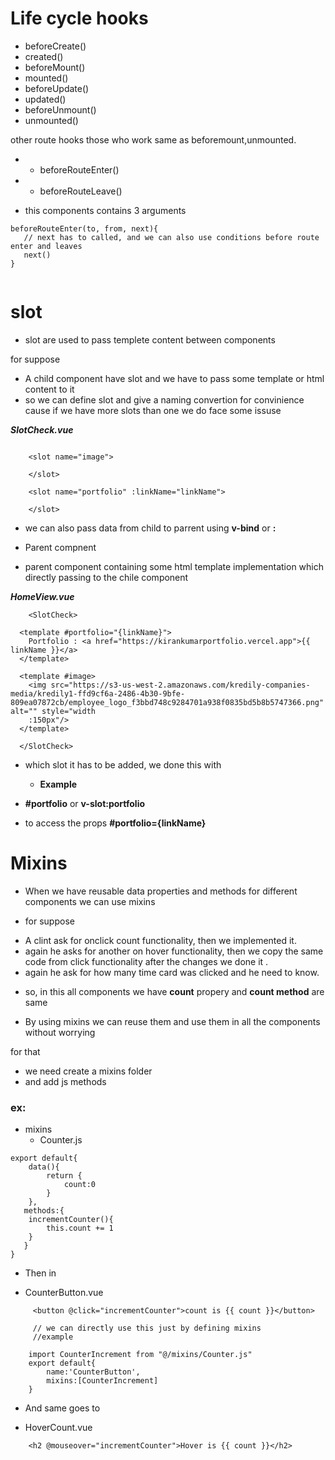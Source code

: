 # Life cycle hooks 

- beforeCreate()
- created()
- beforeMount()
- mounted()
- beforeUpdate()
- updated()
- beforeUnmount()
- unmounted()

other route hooks those who work same as beforemount,unmounted.
  * - beforeRouteEnter()
  * - beforeRouteLeave()
 - this components contains 3 arguments
 ```
 beforeRouteEnter(to, from, next){
    // next has to called, and we can also use conditions before route enter and leaves
    next()
 }
    
 ```

 # slot 


- slot are used to pass templete content between components

for suppose 

* A child component have slot and we have to pass some template or html content to it 
* so we can define slot and give a naming convertion for convinience cause if we have more slots than one we do face some issuse 

***SlotCheck.vue***

```
 
    <slot name="image">
       
    </slot>

    <slot name="portfolio" :linkName="linkName">
        
    </slot>
```
*  we can also pass data from child to parrent using **v-bind** or **:**

- Parent compnent

* parent component containing some html template implementation which directly passing to the chile component

***HomeView.vue***

```
    <SlotCheck>
  
  <template #portfolio="{linkName}">
    Portfolio : <a href="https://kirankumarportfolio.vercel.app">{{ linkName }}</a>
  </template>

  <template #image>
    <img src="https://s3-us-west-2.amazonaws.com/kredily-companies-media/kredily1-ffd9cf6a-2486-4b30-9bfe-809ea07872cb/employee_logo_f3bbd748c9284701a938f0835bd5b8b5747366.png" alt="" style="width
    :150px"/>
  </template> 

  </SlotCheck>
```

- which slot it has to be added, we done this with

   * **Example**

- **#portfolio** or **v-slot:portfolio**
- to access the props **#portfolio={linkName}**



# Mixins

- When we have reusable data properties and methods for different components we can use mixins 

* for suppose

- A clint ask for onclick count functionality, then we implemented it.
- again he asks for another on hover functionality, then we copy the same code from click functionality after the changes we done it .
- again he ask for how many time card was clicked and he need to know.

* so, in this all components we have **count** propery and **count method** are same 

- By using mixins we can reuse them and use them in all the components without worrying 

for that 
- we need create a mixins folder 
- and add js methods

### ex:

* mixins
   * Counter.js
     
```
export default{
    data(){
        return {
            count:0
        }
    },
   methods:{
    incrementCounter(){
        this.count += 1
    }
   }
}
```

- Then in 
* CounterButton.vue
```
     <button @click="incrementCounter">count is {{ count }}</button>

     // we can directly use this just by defining mixins 
     //example

    import CounterIncrement from "@/mixins/Counter.js"
    export default{
        name:'CounterButton',
        mixins:[CounterIncrement]
    }
```
 - And same goes to 
 * HoverCount.vue

 ```
     <h2 @mouseover="incrementCounter">Hover is {{ count }}</h2>

 ```















